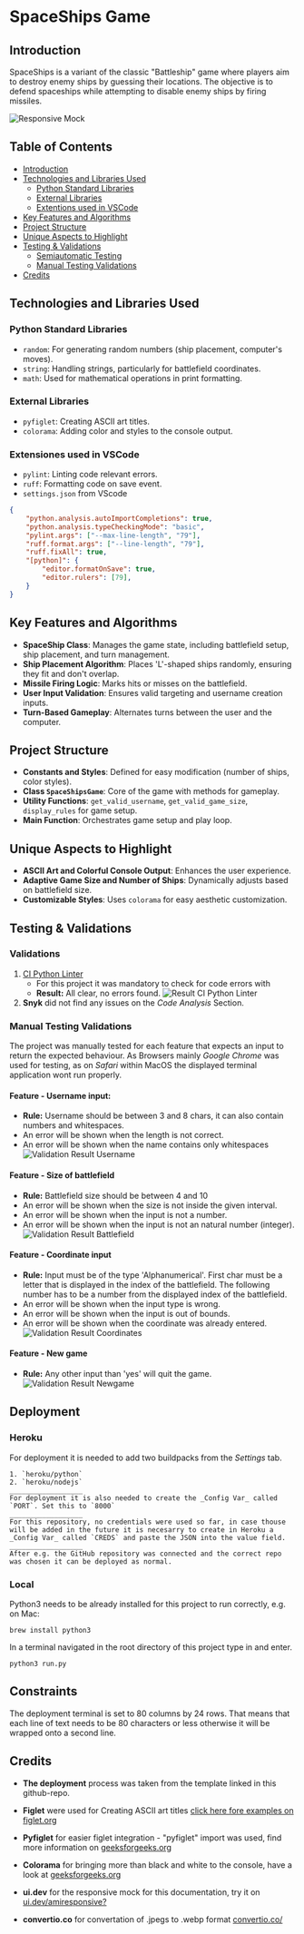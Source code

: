 # SpaceShips Game

## Introduction
SpaceShips is a variant of the classic "Battleship" game where players aim to destroy enemy ships by guessing their locations. The objective is to defend spaceships while attempting to disable enemy ships by firing missiles.

![Responsive Mock](assets/media/responsive.webp)

## Table of Contents

- [Introduction](#introduction)
- [Technologies and Libraries Used](#technologies-and-libraries-used)
  - [Python Standard Libraries](#python-standard-libraries)
  - [External Libraries](#external-libraries)
  - [Extentions used in VSCode](#extensiones-used-in-vscode)
- [Key Features and Algorithms](#key-features-and-algorithms)
- [Project Structure](#project-structure)
- [Unique Aspects to Highlight](#unique-aspects-to-highlight)
- [Testing & Validations](#testing--validations)
  - [Semiautomatic Testing](#validations)
  - [Manual Testing Validations](#manual-testing)
- [Credits](#credits)

## Technologies and Libraries Used
### Python Standard Libraries
- `random`: For generating random numbers (ship placement, computer's moves).
- `string`: Handling strings, particularly for battlefield coordinates.
- `math`: Used for mathematical operations in print formatting.

### External Libraries
- `pyfiglet`: Creating ASCII art titles.
- `colorama`: Adding color and styles to the console output.

### Extensiones used in VSCode
- `pylint`: Linting code relevant errors.
- `ruff`:   Formatting code on save event.
- `settings.json` from VScode
```json
{
    "python.analysis.autoImportCompletions": true,
    "python.analysis.typeCheckingMode": "basic",
    "pylint.args": ["--max-line-length", "79"],
    "ruff.format.args": ["--line-length", "79"],
    "ruff.fixAll": true,
    "[python]": {
        "editor.formatOnSave": true,
        "editor.rulers": [79],
    }
}
```

## Key Features and Algorithms
- **SpaceShip Class**: Manages the game state, including battlefield setup, ship placement, and turn management.
- **Ship Placement Algorithm**: Places 'L'-shaped ships randomly, ensuring they fit and don't overlap.
- **Missile Firing Logic**: Marks hits or misses on the battlefield.
- **User Input Validation**: Ensures valid targeting and username creation inputs.
- **Turn-Based Gameplay**: Alternates turns between the user and the computer.

## Project Structure
- **Constants and Styles**: Defined for easy modification (number of ships, color styles).
- **Class `SpaceShipsGame`**: Core of the game with methods for gameplay.
- **Utility Functions**: `get_valid_username`, `get_valid_game_size`, `display_rules` for game setup.
- **Main Function**: Orchestrates game setup and play loop.

## Unique Aspects to Highlight
- **ASCII Art and Colorful Console Output**: Enhances the user experience.
- **Adaptive Game Size and Number of Ships**: Dynamically adjusts based on battlefield size.
- **Customizable Styles**: Uses `colorama` for easy aesthetic customization.

## Testing & Validations
### Validations
1. [CI Python Linter](https://pep8ci.herokuapp.com)
    - For this project it was mandatory to check for code errors with
    - **Result:** All clear, no errors found.
    ![Result CI Python Linter](assets/media/ci_python_linter.webp)
2. **Snyk** did not find any issues on the *Code Analysis* Section.

### Manual Testing Validations
The project was manually tested for each feature that expects an input to return the expected behaviour. 
As Browsers mainly *Google Chrome* was used for testing, as on *Safari* within MacOS the displayed terminal application wont run properly.

#### Feature - Username input:
- **Rule:** Username should be between 3 and 8 chars, it can also contain numbers and whitespaces.
- An error will be shown when the length is not correct.
- An error will be shown when the name contains only whitespaces
![Validation Result Username](assets/media/validation_username.webp)

#### Feature - Size of battlefield
- **Rule:** Battlefield size should be between 4 and 10
- An error will be shown when the size is not inside the given interval.
- An error will be shown when the input is not a number.
- An error will be shown when the input is not an natural number (integer).
![Validation Result Battlefield](assets/media/validation_battlefield.webp)

#### Feature - Coordinate input
- **Rule:** Input must be of the type 'Alphanumerical'. First char must be a letter that is displayed in the index of the battlefield. The following number has to be a number from the displayed index of the battlefield.
- An error will be shown when the input type is wrong.
- An error will be shown when the input is out of bounds.
- An error will be shown when the coordinate was already entered.
![Validation Result Coordinates](assets/media/validation_coordinates.webp)

#### Feature - New game
- **Rule:** Any other input than 'yes' will quit the game.
![Validation Result Newgame](assets/media/validation_newGame.webp)


## Deployment
### Heroku 
For deployment it is needed to add two buildpacks from the _Settings_ tab.

    1. `heroku/python`
    2. `heroku/nodejs`
    __________________
    For deployment it is also needed to create the _Config Var_ called `PORT`. Set this to `8000`
    __________________
    For this repository, no credentials were used so far, in case thouse will be added in the future it is necesarry to create in Heroku a _Config Var_ called `CREDS` and paste the JSON into the value field.
    __________________
    After e.g. the GitHub repository was connected and the correct repo was chosen it can be deployed as normal.

### Local

Python3 needs to be already installed for this project to run correctly,
e.g. on Mac:
```code
brew install python3
```
In a terminal navigated in the root directory of this project type in and enter.
```code
python3 run.py
```



## Constraints

The deployment terminal is set to 80 columns by 24 rows. That means that each line of text needs to be 80 characters or less otherwise it will be wrapped onto a second line.

## Credits

- **The deployment** process was taken from the template linked in this github-repo.

- **Figlet** were used for Creating ASCII art titles [click here fore examples on figlet.org](http://www.figlet.org/examples.html)

- **Pyfiglet** for easier figlet integration - "pyfiglet" import was used, find more information on [geeksforgeeks.org](https://www.geeksforgeeks.org/python-ascii-art-using-pyfiglet-module/)
- **Colorama** for bringing more than black and white to the console, have a look at [geeksforgeeks.org](https://www.geeksforgeeks.org/print-colors-python-terminal/)
- **ui.dev** for the responsive mock for this documentation, try it on [ui.dev/amiresponsive?](https://ui.dev/amiresponsive?)
- **convertio.co** for convertation of .jpegs to .webp format [convertio.co/](https://convertio.co/en/jpeg-webp/)
